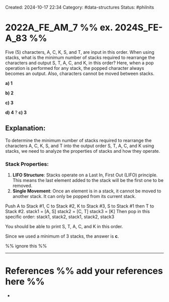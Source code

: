 Created: 2024-10-17 22:34
Category: #data-structures
Status: #philnits


# 2022A_FE_AM_7 %% ex. 2024S_FE-A_83 %%

Five (5) characters, A, C, K, S, and T, are input in this order. When using stacks, what is the minimum number of stacks required to rearrange the characters and output S, T, A, C, and K, in this order? Here, when a pop operation is performed for any stack, the popped character always becomes an output. Also, characters cannot be moved between stacks.

**a) 1**

**b) 2**

**c) 3**

**d) 4**
?
**c) 3**
## **Explanation:**
To determine the minimum number of stacks required to rearrange the characters A, C, K, S, and T into the output order S, T, A, C, and K using stacks, we need to analyze the properties of stacks and how they operate.
### **Stack Properties:**
1. **LIFO Structure**: Stacks operate on a Last In, First Out (LIFO) principle. This means the last element added to the stack will be the first one to be removed.
2. **Single Movement**: Once an element is in a stack, it cannot be moved to another stack. It can only be popped from its current stack.

Push A to Stack #1, C to Stack #2, K to Stack #3, S to Stack #1 then T to Stack #2.
	stack1 = [A, S]
	stack2 = [C, T]
	stack3 = [K]
Then pop in this specific order:
stack1, stack2, stack1, stack2, stack3

You should be able to print S, T, A, C, and K in this order.

Since we used a minimum of 3 stacks, the answer is **c**.



%% ignore this %%
<!--SR:!2025-04-18,4,270-->
---









# References %% add your references here %%
- 